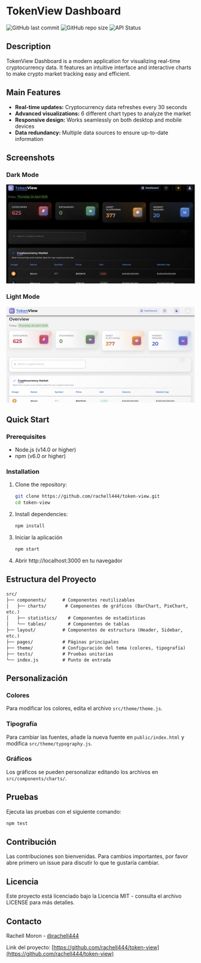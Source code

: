 # TokenView Dashboard

![GitHub last commit](https://img.shields.io/github/last-commit/rachell444/token-view)
![GitHub repo size](https://img.shields.io/github/repo-size/rachell444/token-view)
![API Status](https://img.shields.io/badge/API-Operational-success)

## Description

TokenView Dashboard is a modern application for visualizing real-time cryptocurrency data. It features an intuitive interface and interactive charts to make crypto market tracking easy and efficient.

## Main Features

- **Real-time updates:** Cryptocurrency data refreshes every 30 seconds
- **Advanced visualizations:** 6 different chart types to analyze the market
- **Responsive design:** Works seamlessly on both desktop and mobile devices
- **Data redundancy:** Multiple data sources to ensure up-to-date information

## Screenshots

### Dark Mode

![Dashboard in dark mode](public/dark-mode.jpg)

### Light Mode

![Dashboard in light mode](public/light-mode.jpg)

## Quick Start

### Prerequisites

- Node.js (v14.0 or higher)
- npm (v6.0 or higher)

### Installation

1. Clone the repository:
   ```bash
   git clone https://github.com/rachell444/token-view.git
   cd token-view
   ```

2. Install dependencies:
   ```bash
   npm install
   ```

3. Iniciar la aplicación
   ```bash
   npm start
   ```

4. Abrir http://localhost:3000 en tu navegador

## Estructura del Proyecto

```
src/
├── components/      # Componentes reutilizables
│   ├── charts/       # Componentes de gráficos (BarChart, PieChart, etc.)
│   ├── statistics/    # Componentes de estadísticas
│   └── tables/        # Componentes de tablas
├── layout/          # Componentes de estructura (Header, Sidebar, etc.)
├── pages/           # Páginas principales
├── theme/           # Configuración del tema (colores, tipografía)
├── tests/           # Pruebas unitarias
└── index.js         # Punto de entrada
```

## Personalización

### Colores

Para modificar los colores, edita el archivo `src/theme/theme.js`.

### Tipografía

Para cambiar las fuentes, añade la nueva fuente en `public/index.html` y modifica `src/theme/typography.js`.

### Gráficos

Los gráficos se pueden personalizar editando los archivos en `src/components/charts/`.

## Pruebas

Ejecuta las pruebas con el siguiente comando:

```bash
npm test
```

## Contribución

Las contribuciones son bienvenidas. Para cambios importantes, por favor abre primero un issue para discutir lo que te gustaría cambiar.

## Licencia

Este proyecto está licenciado bajo la Licencia MIT - consulta el archivo LICENSE para más detalles.

## Contacto

Rachell Moron - [@rachell444](https://github.com/rachell444)

Link del proyecto: [https://github.com/rachell444/token-view](https://github.com/rachell444/token-view)
